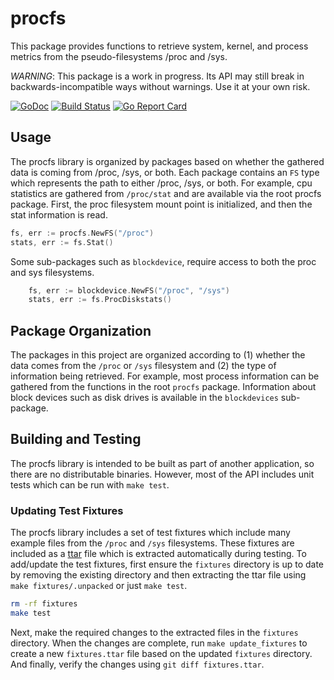 # procfs

This package provides functions to retrieve system, kernel, and process
metrics from the pseudo-filesystems /proc and /sys.

*WARNING*: This package is a work in progress. Its API may still break in
backwards-incompatible ways without warnings. Use it at your own risk.

[![GoDoc](https://godoc.org/github.com/prometheus/procfs?status.png)](https://godoc.org/github.com/prometheus/procfs)
[![Build Status](https://travis-ci.org/prometheus/procfs.svg?branch=master)](https://travis-ci.org/prometheus/procfs)
[![Go Report Card](https://goreportcard.com/badge/github.com/prometheus/procfs)](https://goreportcard.com/report/github.com/prometheus/procfs)

## Usage

The procfs library is organized by packages based on whether the gathered data is coming from
/proc, /sys, or both.  Each package contains an `FS` type which represents the path to either /proc,
/sys, or both.  For example, cpu statistics are gathered from
`/proc/stat` and are available via the root procfs package.  First, the proc filesystem mount
point is initialized, and then the stat information is read.

```go
fs, err := procfs.NewFS("/proc")
stats, err := fs.Stat()
```

Some sub-packages such as `blockdevice`, require access to both the proc and sys filesystems.

```go
    fs, err := blockdevice.NewFS("/proc", "/sys")
    stats, err := fs.ProcDiskstats()
```

## Package Organization

The packages in this project are organized according to (1) whether the data comes from the `/proc` or
`/sys` filesystem and (2) the type of information being retrieved.  For example, most process information
can be gathered from the functions in the root `procfs` package.  Information about block devices such as disk drives
is available in the `blockdevices` sub-package.

## Building and Testing

The procfs library is intended to be built as part of another application, so there are no distributable binaries.
However, most of the API includes unit tests which can be run with `make test`.

### Updating Test Fixtures

The procfs library includes a set of test fixtures which include many example files from
the `/proc` and `/sys` filesystems.  These fixtures are included as a [ttar](https://github.com/ideaship/ttar) file
which is extracted automatically during testing.  To add/update the test fixtures, first
ensure the `fixtures` directory is up to date by removing the existing directory and then
extracting the ttar file using `make fixtures/.unpacked` or just `make test`.

```bash
rm -rf fixtures
make test
```

Next, make the required changes to the extracted files in the `fixtures` directory.  When
the changes are complete, run `make update_fixtures` to create a new `fixtures.ttar` file
based on the updated `fixtures` directory.  And finally, verify the changes using
`git diff fixtures.ttar`.
